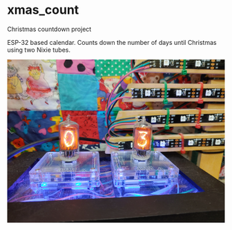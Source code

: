 # xmas_count
Christmas countdown project

ESP-32 based calendar.  Counts down the number of days until Christmas using two Nixie tubes. 

![Screenshot](xmas_counter.png)
